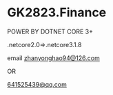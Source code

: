 # GK2823.Finance
POWER BY DOTNET CORE 3+

.netcore2.0=>.netcore3.1.8

email
zhanyonghao94@126.com

OR

641525439@qq.com
